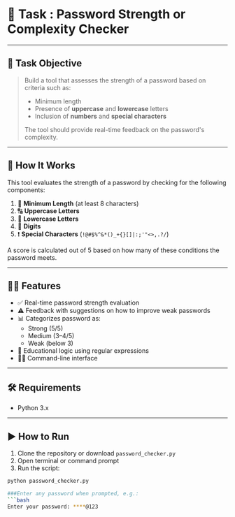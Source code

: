 # 🔐 Task : Password Strength or Complexity Checker
---

## 📌 Task Objective

> Build a tool that assesses the strength of a password based on criteria such as:
> - Minimum length
> - Presence of **uppercase** and **lowercase** letters
> - Inclusion of **numbers** and **special characters**
>  
> The tool should provide real-time feedback on the password's complexity.

---

## 🧠 How It Works

This tool evaluates the strength of a password by checking for the following components:

1. 🔢 **Minimum Length** (at least 8 characters)  
2. 🔠 **Uppercase Letters**
3. 🔡 **Lowercase Letters**
4. 🔣 **Digits**
5. ❗ **Special Characters** (`!@#$%^&*()_+{}[]|:;'"<>,.?/`)

A score is calculated out of 5 based on how many of these conditions the password meets.

---

## 🧑‍💻 Features

- ✅ Real-time password strength evaluation
- ⚠️ Feedback with suggestions on how to improve weak passwords
- 📊 Categorizes password as:
  - Strong (5/5)
  - Medium (3–4/5)
  - Weak (below 3)
- 🧠 Educational logic using regular expressions
- 👨‍💻 Command-line interface

---

## 🛠️ Requirements

- Python 3.x 

---

## ▶️ How to Run

1. Clone the repository or download `password_checker.py`
2. Open terminal or command prompt
3. Run the script:

```bash
python password_checker.py

###Enter any password when prompted, e.g.:
```bash
Enter your password: ****@123
